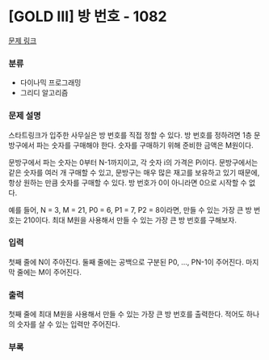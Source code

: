 # [GOLD III] 방 번호 - 1082

[문제 링크](https://www.acmicpc.net/problem/1082)

### 분류

- 다이나믹 프로그래밍
- 그리디 알고리즘

### 문제 설명

스타트링크가 입주한 사무실은 방 번호를 직접 정할 수 있다. 방 번호를 정하려면 1층 문방구에서 파는 숫자를 구매해야 한다. 숫자를 구매하기 위해 준비한 금액은 M원이다.

문방구에서 파는 숫자는 0부터 N-1까지이고, 각 숫자 i의 가격은 Pi이다. 문방구에서는 같은 숫자를 여러 개 구매할 수 있고, 문방구는 매우 많은 재고를 보유하고 있기 때문에, 항상 원하는 만큼 숫자를 구매할 수 있다. 방 번호가 0이 아니라면 0으로 시작할 수 없다.

예를 들어, N = 3, M = 21, P0 = 6, P1 = 7, P2 = 8이라면, 만들 수 있는 가장 큰 방 번호는 210이다. 최대 M원을 사용해서 만들 수 있는 가장 큰 방 번호를 구해보자.

### 입력

첫째 줄에 N이 주아진다. 둘째 줄에는 공백으로 구분된 P0, ..., PN-1이 주어진다. 마지막 줄에는 M이 주어진다.

### 출력

첫째 줄에 최대 M원을 사용해서 만들 수 있는 가장 큰 방 번호를 출력한다. 적어도 하나의 숫자를 살 수 있는 입력만 주어진다.


### 부록



